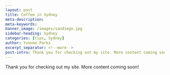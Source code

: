 ```yaml
---
layout: post
title: Coffee in Sydney
meta-description:
meta-keywords:
banner_image: /images/sandiego.jpg
sidebar-heading: Sydney
categories: [tips, Sydney]
author: Yvonne Parks
excerpt_separator: <!--more-->
post-intro: Thank you for checking out my site. More content coming soon!
---
```


Thank you for checking out my site. More content coming soon!
